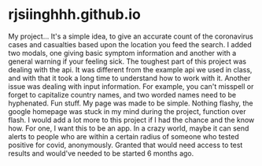 # rjsiinghhh.github.io



My project... It's a simple idea, to give an accurate count of the coronavirus cases and casualties based upon the location you feed the search. I added two modals, one giving basic symptom information and another with a general warning if your feeling sick. The toughest part of this project was dealing with the api. It was different from the example api we used in class, and with that it took a long time to understand how to work with it. Another issue was dealing with input information. For example, you can't misspell or forget to capitalize country names, and two worded names need to be hyphenated. Fun stuff. My page was made to be simple. Nothing flashy, the google homepage was stuck in my mind during the project, function over flash. I would add a lot more to this project if I had the chance and the know how. For one, I want this to be an app. In a crazy world, maybe it can send alerts to people who are within a certain radius of someone who tested positive for covid, anonymously. Granted that would need access to test results and would've needed to be started 6 months ago.
